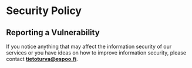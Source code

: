 <!--
SPDX-FileCopyrightText: 2017-2020 City of Espoo

SPDX-License-Identifier: LGPL-2.1-or-later
-->

# Security Policy

## Reporting a Vulnerability

If you notice anything that may affect the information security of our services
or you have ideas on how to improve information security, please contact
**[tietoturva@espoo.fi](mailto:tietoturva@espoo.fi)**.
